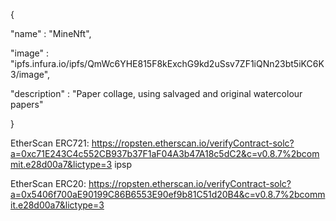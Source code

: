 {

  "name" : "MineNft",

  "image" : "ipfs.infura.io/ipfs/QmWc6YHE815F8kExchG9kd2uSsv7ZF1iQNn23bt5iKC6K3/image",

  "description" : "Paper collage, using salvaged and original watercolour papers"

}


EtherScan ERC721: https://ropsten.etherscan.io/verifyContract-solc?a=0xc71E243C4c552CB937b37F1aF04A3b47A18c5dC2&c=v0.8.7%2bcommit.e28d00a7&lictype=3
ipsp


EtherScan ERC20: https://ropsten.etherscan.io/verifyContract-solc?a=0x5406f700aE90199C86B6553E90ef9b81C51d20B4&c=v0.8.7%2bcommit.e28d00a7&lictype=3
